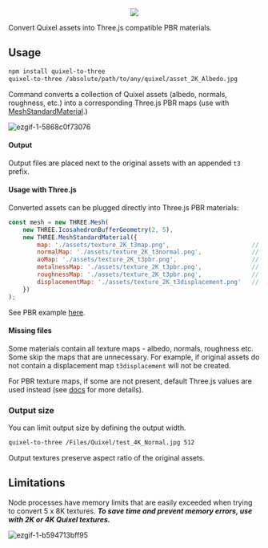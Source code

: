 <div style="text-align: center;">
<img src="https://user-images.githubusercontent.com/9549760/90776740-c8653a00-e2fa-11ea-963a-768b3c35a039.png" />
</div>

Convert Quixel assets into Three.js compatible PBR materials.

## Usage

```bash
npm install quixel-to-three
quixel-to-three /absolute/path/to/any/quixel/asset_2K_Albedo.jpg
```

Command converts a collection of Quixel assets (albedo, normals, roughness, etc.) into a corresponding Three.js PBR maps (use with [MeshStandardMaterial](https://threejs.org/docs/index.html#api/en/materials/MeshStandardMaterial).)

![ezgif-1-5868c0f73076](https://user-images.githubusercontent.com/9549760/82736537-c0f9b900-9d2a-11ea-8682-e54bf37b7798.gif)

#### Output

Output files are placed next to the original assets with an appended `t3` prefix.

#### Usage with Three.js

Converted assets can be plugged directly into Three.js PBR materials:

```js
const mesh = new THREE.Mesh(
    new THREE.IcosahedronBufferGeometry(2, 5),
    new THREE.MeshStandardMaterial({
        map: './assets/texture_2K_t3map.png',                       // Use t3map for map
        normalMap: './assets/texture_2K_t3normal.png',              // Use t3normal for normalMap
        aoMap: './assets/texture_2K_t3pbr.png',                     // Use t3pbr for aoMap
        metalnessMap: './assets/texture_2K_t3pbr.png',              // Use t3pbr for metalnessMap
        roughnessMap: './assets/texture_2K_t3pbr.png',              // Use t3pbr for roughnessMap
        displacementMap: './assets/texture_2K_t3displacement.png'   // Use t3displacement for displacementMap
    })
);
```

See PBR example [here](https://codepen.io/mjurczyk/pen/yLeMxWx).

#### Missing files

Some materials contain all texture maps - albedo, normals, roughness etc. Some skip the maps that are unnecessary. For example, if original assets do not contain a displacement map `t3displacement` will not be created.

For PBR texture maps, if some are not present, default Three.js values are used instead (see [docs](https://threejs.org/docs/index.html#api/en/materials/MeshStandardMaterial) for more details).

### Output size

You can limit output size by defining the output width.

```bash
quixel-to-three /Files/Quixel/test_4K_Normal.jpg 512
```

Output textures preserve aspect ratio of the original assets.

## Limitations

Node processes have memory limits that are easily exceeded when trying to convert 5 x 8K textures. ***To save time and prevent memory errors, use with 2K or 4K Quixel textures.***

![ezgif-1-b594713bff95](https://user-images.githubusercontent.com/9549760/82736539-c35c1300-9d2a-11ea-914b-825c0c8a7ccb.gif)
